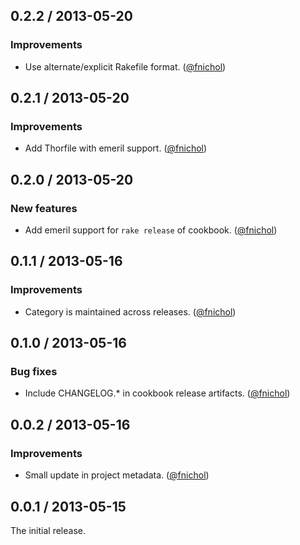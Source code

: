## 0.2.2 / 2013-05-20

### Improvements

* Use alternate/explicit Rakefile format. ([@fnichol][])


## 0.2.1 / 2013-05-20

### Improvements

* Add Thorfile with emeril support. ([@fnichol][])


## 0.2.0 / 2013-05-20

### New features

* Add emeril support for `rake release` of cookbook. ([@fnichol][])


## 0.1.1 / 2013-05-16

### Improvements

* Category is maintained across releases. ([@fnichol][])


## 0.1.0 / 2013-05-16

### Bug fixes

* Include CHANGELOG.\* in cookbook release artifacts. ([@fnichol][])


## 0.0.2 / 2013-05-16

### Improvements

* Small update in project metadata. ([@fnichol][])

## 0.0.1 / 2013-05-15

The initial release.

<!--- The following link definition list is generated by PimpMyChangelog --->
[@fnichol]: https://github.com/fnichol

